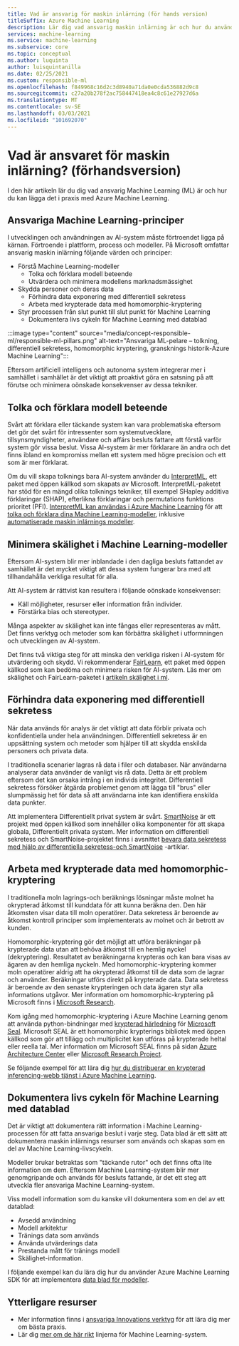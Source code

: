 ```yaml
---
title: Vad är ansvarig för maskin inlärning (för hands version)
titleSuffix: Azure Machine Learning
description: Lär dig vad ansvarig maskin inlärning är och hur du använder det med Azure Machine Learning för att förstå modeller, skydda data och kontrol lera modell livs cykeln.
services: machine-learning
ms.service: machine-learning
ms.subservice: core
ms.topic: conceptual
ms.author: luquinta
author: luisquintanilla
ms.date: 02/25/2021
ms.custom: responsible-ml
ms.openlocfilehash: f849968c16d2c3d8940a71da0e0cda536882d9c8
ms.sourcegitcommit: c27a20b278f2ac758447418ea4c8c61e27927d6a
ms.translationtype: MT
ms.contentlocale: sv-SE
ms.lasthandoff: 03/03/2021
ms.locfileid: "101692070"
---
```

# <a name="what-is-responsible-machine-learning-preview"></a>Vad är ansvaret för maskin inlärning? (förhandsversion)

I den här artikeln lär du dig vad ansvarig Machine Learning (ML) är och hur du kan lägga det i praxis med Azure Machine Learning.

## <a name="responsible-machine-learning-principles"></a>Ansvariga Machine Learning-principer

I utvecklingen och användningen av AI-system måste förtroendet ligga på kärnan. Förtroende i plattform, process och modeller. På Microsoft omfattar ansvarig maskin inlärning följande värden och principer:

- Förstå Machine Learning-modeller
  - Tolka och förklara modell beteende
  - Utvärdera och minimera modellens marknadsmässighet
- Skydda personer och deras data
  - Förhindra data exponering med differentiell sekretess
  - Arbeta med krypterade data med homomorphic-kryptering
- Styr processen från slut punkt till slut punkt för Machine Learning
  - Dokumentera livs cykeln för Machine Learning med datablad

:::image type="content" source="media/concept-responsible-ml/responsible-ml-pillars.png" alt-text="Ansvariga ML-pelare – tolkning, differentiell sekretess, homomorphic kryptering, gransknings historik-Azure Machine Learning":::

Eftersom artificiell intelligens och autonoma system integrerar mer i samhället i samhället är det viktigt att proaktivt göra en satsning på att förutse och minimera oönskade konsekvenser av dessa tekniker.

## <a name="interpret-and-explain-model-behavior"></a>Tolka och förklara modell beteende

Svårt att förklara eller täckande system kan vara problematiska eftersom det gör det svårt för intressenter som systemutvecklare, tillsynsmyndigheter, användare och affärs besluts fattare att förstå varför system gör vissa beslut. Vissa AI-system är mer förklarare än andra och det finns ibland en kompromiss mellan ett system med högre precision och ett som är mer förklarat.

Om du vill skapa tolknings bara AI-system använder du [InterpretML](https://github.com/interpretml/interpret), ett paket med öppen källkod som skapats av Microsoft. InterpretML-paketet har stöd för en mängd olika tolknings tekniker, till exempel SHapley additiva förklaringar (SHAP), efterlikna förklaringar och permutations funktions prioritet (PFI).  [InterpretML kan användas i Azure Machine Learning](how-to-machine-learning-interpretability.md) för att [tolka och förklara dina Machine Learning-modeller](how-to-machine-learning-interpretability-aml.md), inklusive [automatiserade maskin inlärnings modeller](how-to-machine-learning-interpretability-automl.md).

## <a name="mitigate-fairness-in-machine-learning-models"></a>Minimera skälighet i Machine Learning-modeller

Eftersom AI-system blir mer inblandade i den dagliga besluts fattandet av samhället är det mycket viktigt att dessa system fungerar bra med att tillhandahålla verkliga resultat för alla.

Att AI-system är rättvist kan resultera i följande oönskade konsekvenser:

- Käll möjligheter, resurser eller information från individer.
- Förstärka bias och stereotyper.

Många aspekter av skälighet kan inte fångas eller representeras av mått. Det finns verktyg och metoder som kan förbättra skälighet i utformningen och utvecklingen av AI-system.

Det finns två viktiga steg för att minska den verkliga risken i AI-system för utvärdering och skydd. Vi rekommenderar [FairLearn](https://github.com/fairlearn/fairlearn), ett paket med öppen källkod som kan bedöma och minimera risken för AI-system. Läs mer om skälighet och FairLearn-paketet i [artikeln skälighet i ml](./concept-fairness-ml.md).

## <a name="prevent-data-exposure-with-differential-privacy"></a>Förhindra data exponering med differentiell sekretess

När data används för analys är det viktigt att data förblir privata och konfidentiella under hela användningen. Differentiell sekretess är en uppsättning system och metoder som hjälper till att skydda enskilda personers och privata data.

I traditionella scenarier lagras rå data i filer och databaser. När användarna analyserar data använder de vanligt vis rå data. Detta är ett problem eftersom det kan orsaka intrång i en individs integritet. Differentiell sekretess försöker åtgärda problemet genom att lägga till "brus" eller slumpmässig het för data så att användarna inte kan identifiera enskilda data punkter.

Att implementera Differentiellt privat system är svårt. [SmartNoise](https://github.com/opendifferentialprivacy/smartnoise-core) är ett projekt med öppen källkod som innehåller olika komponenter för att skapa globala, Differentiellt privata system. Mer information om differentiell sekretess och SmartNoise-projektet finns i avsnittet [bevara data sekretess med hjälp av differentiella sekretess-och SmartNoise](./concept-differential-privacy.md) -artiklar.

## <a name="work-on-encrypted-data-with-homomorphic-encryption"></a>Arbeta med krypterade data med homomorphic-kryptering

I traditionella moln lagrings-och beräknings lösningar måste molnet ha okrypterad åtkomst till kunddata för att kunna beräkna den. Den här åtkomsten visar data till moln operatörer. Data sekretess är beroende av åtkomst kontroll principer som implementerats av molnet och är betrott av kunden.

Homomorphic-kryptering gör det möjligt att utföra beräkningar på krypterade data utan att behöva åtkomst till en hemlig nyckel (dekryptering). Resultatet av beräkningarna krypteras och kan bara visas av ägaren av den hemliga nyckeln. Med homomorphic-kryptering kommer moln operatörer aldrig att ha okrypterad åtkomst till de data som de lagrar och använder. Beräkningar utförs direkt på krypterade data. Data sekretess är beroende av den senaste krypteringen och data ägaren styr alla informations utgåvor. Mer information om homomorphic-kryptering på Microsoft finns i [Microsoft Research](https://www.microsoft.com/research/project/homomorphic-encryption/).

Kom igång med homomorphic-kryptering i Azure Machine Learning genom att använda python-bindningar med [krypterad härledning](https://pypi.org/project/encrypted-inference/) för [Microsoft Seal](https://github.com/microsoft/SEAL). Microsoft SEAL är ett homomorphic krypterings bibliotek med öppen källkod som gör att tillägg och multiplicitet kan utföras på krypterade heltal eller reella tal. Mer information om Microsoft SEAL finns på sidan [Azure Architecture Center](/azure/architecture/solution-ideas/articles/homomorphic-encryption-seal) eller [Microsoft Research Project](https://www.microsoft.com/research/project/microsoft-seal/).

Se följande exempel för att lära dig [hur du distribuerar en krypterad inferencing-webb tjänst i Azure Machine Learning](how-to-homomorphic-encryption-seal.md).

## <a name="document-the-machine-learning-lifecycle-with-datasheets"></a>Dokumentera livs cykeln för Machine Learning med datablad

Det är viktigt att dokumentera rätt information i Machine Learning-processen för att fatta ansvariga beslut i varje steg. Data blad är ett sätt att dokumentera maskin inlärnings resurser som används och skapas som en del av Machine Learning-livscykeln.

Modeller brukar betraktas som "täckande rutor" och det finns ofta lite information om dem. Eftersom Machine Learning-system blir mer genomgripande och används för besluts fattande, är det ett steg att utveckla fler ansvariga Machine Learning-system.

Viss modell information som du kanske vill dokumentera som en del av ett datablad:

- Avsedd användning
- Modell arkitektur
- Tränings data som används
- Använda utvärderings data
- Prestanda mått för tränings modell
- Skälighet-information.

I följande exempel kan du lära dig hur du använder Azure Machine Learning SDK för att implementera [data blad för modeller](https://github.com/microsoft/MLOps/blob/master/pytorch_with_datasheet/model_with_datasheet.ipynb).

## <a name="additional-resources"></a>Ytterligare resurser

- Mer information finns i [ansvariga Innovations verktyg](/azure/architecture/guide/responsible-innovation/) för att lära dig mer om bästa praxis.
- Lär dig [mer om de här rikt](https://www.partnershiponai.org/about-ml/) linjerna för Machine Learning-system.